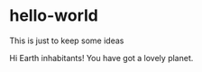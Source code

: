 # hello-world
This is just to keep some ideas 

Hi Earth inhabitants! You have got a lovely planet. 
